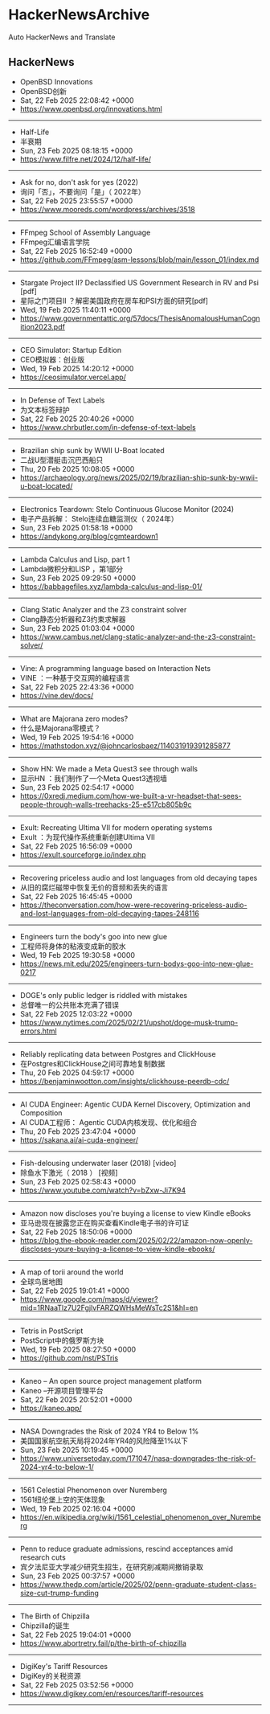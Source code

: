 # HackerNewsArchive
Auto HackerNews and Translate

## HackerNews
* OpenBSD Innovations
* OpenBSD创新
* Sat, 22 Feb 2025 22:08:42 +0000
* https://www.openbsd.org/innovations.html
----
* Half-Life
* 半衰期
* Sun, 23 Feb 2025 08:18:15 +0000
* https://www.filfre.net/2024/12/half-life/
----
* Ask for no, don't ask for yes (2022)
* 询问「否」，不要询问「是」（ 2022年）
* Sat, 22 Feb 2025 23:55:57 +0000
* https://www.mooreds.com/wordpress/archives/3518
----
* FFmpeg School of Assembly Language
* FFmpeg汇编语言学院
* Sat, 22 Feb 2025 16:52:49 +0000
* https://github.com/FFmpeg/asm-lessons/blob/main/lesson_01/index.md
----
* Stargate Project II? Declassified US Government Research in RV and Psi [pdf]
* 星际之门项目II ？解密美国政府在房车和PSI方面的研究[pdf]
* Wed, 19 Feb 2025 11:40:11 +0000
* https://www.governmentattic.org/57docs/ThesisAnomalousHumanCognition2023.pdf
----
* CEO Simulator: Startup Edition
* CEO模拟器：创业版
* Wed, 19 Feb 2025 14:20:12 +0000
* https://ceosimulator.vercel.app/
----
* In Defense of Text Labels
* 为文本标签辩护
* Sat, 22 Feb 2025 20:40:26 +0000
* https://www.chrbutler.com/in-defense-of-text-labels
----
* Brazilian ship sunk by WWII U-Boat located
* 二战U型潜艇击沉巴西船只
* Thu, 20 Feb 2025 10:08:05 +0000
* https://archaeology.org/news/2025/02/19/brazilian-ship-sunk-by-wwii-u-boat-located/
----
* Electronics Teardown: Stelo Continuous Glucose Monitor (2024)
* 电子产品拆解： Stelo连续血糖监测仪（ 2024年）
* Sun, 23 Feb 2025 01:58:18 +0000
* https://andykong.org/blog/cgmteardown1
----
* Lambda Calculus and Lisp, part 1
* Lambda微积分和LISP ，第1部分
* Sun, 23 Feb 2025 09:29:50 +0000
* https://babbagefiles.xyz/lambda-calculus-and-lisp-01/
----
* Clang Static Analyzer and the Z3 constraint solver
* Clang静态分析器和Z3约束求解器
* Sun, 23 Feb 2025 01:03:04 +0000
* https://www.cambus.net/clang-static-analyzer-and-the-z3-constraint-solver/
----
* Vine: A programming language based on Interaction Nets
* VINE ：一种基于交互网的编程语言
* Sat, 22 Feb 2025 22:43:36 +0000
* https://vine.dev/docs/
----
* What are Majorana zero modes?
* 什么是Majorana零模式？
* Wed, 19 Feb 2025 19:54:16 +0000
* https://mathstodon.xyz/@johncarlosbaez/114031919391285877
----
* Show HN: We made a Meta Quest3 see through walls
* 显示HN ：我们制作了一个Meta Quest3透视墙
* Sun, 23 Feb 2025 02:54:17 +0000
* https://0xredj.medium.com/how-we-built-a-vr-headset-that-sees-people-through-walls-treehacks-25-e517cb805b9c
----
* Exult: Recreating Ultima VII for modern operating systems
* Exult ：为现代操作系统重新创建Ultima VII
* Sat, 22 Feb 2025 16:56:09 +0000
* https://exult.sourceforge.io/index.php
----
* Recovering priceless audio and lost languages from old decaying tapes
* 从旧的腐烂磁带中恢复无价的音频和丢失的语言
* Sat, 22 Feb 2025 16:45:45 +0000
* https://theconversation.com/how-were-recovering-priceless-audio-and-lost-languages-from-old-decaying-tapes-248116
----
* Engineers turn the body's goo into new glue
* 工程师将身体的粘液变成新的胶水
* Wed, 19 Feb 2025 19:30:58 +0000
* https://news.mit.edu/2025/engineers-turn-bodys-goo-into-new-glue-0217
----
* DOGE's only public ledger is riddled with mistakes
* 总督唯一的公共账本充满了错误
* Sat, 22 Feb 2025 12:03:22 +0000
* https://www.nytimes.com/2025/02/21/upshot/doge-musk-trump-errors.html
----
* Reliably replicating data between Postgres and ClickHouse
* 在Postgres和ClickHouse之间可靠地复制数据
* Thu, 20 Feb 2025 04:59:17 +0000
* https://benjaminwootton.com/insights/clickhouse-peerdb-cdc/
----
* AI CUDA Engineer: Agentic CUDA Kernel Discovery, Optimization and Composition
* AI CUDA工程师： Agentic CUDA内核发现、优化和组合
* Thu, 20 Feb 2025 23:47:04 +0000
* https://sakana.ai/ai-cuda-engineer/
----
* Fish-delousing underwater laser (2018) [video]
* 除鱼水下激光（ 2018 ） [视频]
* Sun, 23 Feb 2025 02:58:43 +0000
* https://www.youtube.com/watch?v=bZxw-Ji7K94
----
* Amazon now discloses you're buying a license to view Kindle eBooks
* 亚马逊现在披露您正在购买查看Kindle电子书的许可证
* Sat, 22 Feb 2025 18:50:06 +0000
* https://blog.the-ebook-reader.com/2025/02/22/amazon-now-openly-discloses-youre-buying-a-license-to-view-kindle-ebooks/
----
* A map of torii around the world
* 全球鸟居地图
* Sat, 22 Feb 2025 19:01:41 +0000
* https://www.google.com/maps/d/viewer?mid=1RNaaTlz7U2FgjlvFARZQWHsMeWsTc2S1&hl=en
----
* Tetris in PostScript
* PostScript中的俄罗斯方块
* Wed, 19 Feb 2025 08:27:50 +0000
* https://github.com/nst/PSTris
----
* Kaneo – An open source project management platform
* Kaneo –开源项目管理平台
* Sat, 22 Feb 2025 20:52:01 +0000
* https://kaneo.app/
----
* NASA Downgrades the Risk of 2024 YR4 to Below 1%
* 美国国家航空航天局将2024年YR4的风险降至1%以下
* Sun, 23 Feb 2025 10:19:45 +0000
* https://www.universetoday.com/171047/nasa-downgrades-the-risk-of-2024-yr4-to-below-1/
----
* 1561 Celestial Phenomenon over Nuremberg
* 1561纽伦堡上空的天体现象
* Wed, 19 Feb 2025 02:16:04 +0000
* https://en.wikipedia.org/wiki/1561_celestial_phenomenon_over_Nuremberg
----
* Penn to reduce graduate admissions, rescind acceptances amid research cuts
* 宾夕法尼亚大学减少研究生招生，在研究削减期间撤销录取
* Sun, 23 Feb 2025 00:37:57 +0000
* https://www.thedp.com/article/2025/02/penn-graduate-student-class-size-cut-trump-funding
----
* The Birth of Chipzilla
* Chipzilla的诞生
* Sat, 22 Feb 2025 19:04:01 +0000
* https://www.abortretry.fail/p/the-birth-of-chipzilla
----
* DigiKey's Tariff Resources
* DigiKey的关税资源
* Sat, 22 Feb 2025 03:52:56 +0000
* https://www.digikey.com/en/resources/tariff-resources
----

